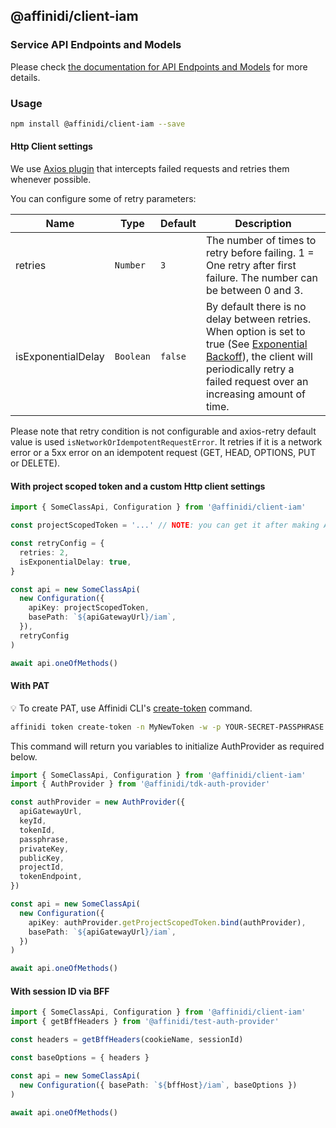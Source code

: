 ## @affinidi/client-iam

### Service API Endpoints and Models

Please check [the documentation for API Endpoints and Models](./docs/README.md) for more details.

### Usage

```bash
npm install @affinidi/client-iam --save
```

#### Http Client settings

We use [Axios plugin](https://github.com/softonic/axios-retry) that intercepts failed requests and retries them whenever possible.

You can configure some of retry parameters:

| Name               | Type      | Default | Description                                                                                                                                                                                                                                                                      |
| ------------------ | --------- | ------- | -------------------------------------------------------------------------------------------------------------------------------------------------------------------------------------------------------------------------------------------------------------------------------- |
| retries            | `Number`  | `3`     | The number of times to retry before failing. 1 = One retry after first failure. The number can be between 0 and 3.                                                                                                                                                               |
| isExponentialDelay | `Boolean` | `false` | By default there is no delay between retries. When option is set to true (See [Exponential Backoff](https://developers.google.com/analytics/devguides/reporting/core/v3/errors#backoff)), the client will periodically retry a failed request over an increasing amount of time. |

Please note that retry condition is not configurable and axios-retry default value is used `isNetworkOrIdempotentRequestError`. It retries if it is a network error or a 5xx error on an idempotent request (GET, HEAD, OPTIONS, PUT or DELETE).

#### With project scoped token and a custom Http client settings

```ts
import { SomeClassApi, Configuration } from '@affinidi/client-iam'

const projectScopedToken = '...' // NOTE: you can get it after making Affinidi Login (via CLI, Dev Portal)

const retryConfig = {
  retries: 2,
  isExponentialDelay: true,
}

const api = new SomeClassApi(
  new Configuration({
    apiKey: projectScopedToken,
    basePath: `${apiGatewayUrl}/iam`,
  }),
  retryConfig
)

await api.oneOfMethods()
```

#### With PAT

💡 To create PAT, use Affinidi CLI's [create-token](https://github.com/affinidi/affinidi-cli/blob/main/docs/token.md#affinidi-token-create-token) command.

```sh
affinidi token create-token -n MyNewToken -w -p YOUR-SECRET-PASSPHRASE
```

This command will return you variables to initialize AuthProvider as required below.

```ts
import { SomeClassApi, Configuration } from '@affinidi/client-iam'
import { AuthProvider } from '@affinidi/tdk-auth-provider'

const authProvider = new AuthProvider({
  apiGatewayUrl,
  keyId,
  tokenId,
  passphrase,
  privateKey,
  publicKey,
  projectId,
  tokenEndpoint,
})

const api = new SomeClassApi(
  new Configuration({
    apiKey: authProvider.getProjectScopedToken.bind(authProvider),
    basePath: `${apiGatewayUrl}/iam`,
  })
)

await api.oneOfMethods()
```

#### With session ID via BFF

```ts
import { SomeClassApi, Configuration } from '@affinidi/client-iam'
import { getBffHeaders } from '@affinidi/test-auth-provider'

const headers = getBffHeaders(cookieName, sessionId)

const baseOptions = { headers }

const api = new SomeClassApi(
  new Configuration({ basePath: `${bffHost}/iam`, baseOptions })
)

await api.oneOfMethods()
```
